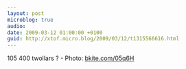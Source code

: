 ```yaml
---
layout: post
microblog: true
audio: 
date: 2009-03-12 01:00:00 +0100
guid: http://xtof.micro.blog/2009/03/12/t1315566616.html
---
```

105 400 twollars ? - Photo: [bkite.com/05q6H](http://bkite.com/05q6H)
